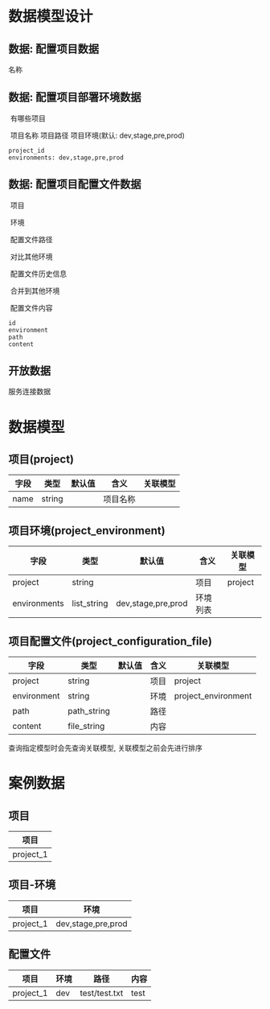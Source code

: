 # 数据模型设计

## 数据: 配置项目数据

名称

## 数据: 配置项目部署环境数据

​	有哪些项目

​		项目名称	项目路径	项目环境(默认: dev,stage,pre,prod)

```
project_id
environments: dev,stage,pre,prod
```

## 数据: 配置项目配置文件数据

​	项目

​	环境

​	配置文件路径

​		对比其他环境

​		配置文件历史信息

​		合并到其他环境

​	配置文件内容

```
id
environment
path
content
```

## 开放数据

服务连接数据

# 数据模型

## 项目(project)

| 字段 | 类型   | 默认值 | 含义     | 关联模型 |
| ---- | ------ | ------ | -------- | -------- |
| name | string |        | 项目名称 |          |

## 项目环境(project_environment)

| 字段         | 类型        | 默认值             | 含义     | 关联模型 |
| ------------ | ----------- | ------------------ | -------- | -------- |
| project      | string      |                    | 项目     | project  |
| environments | list_string | dev,stage,pre,prod | 环境列表 |          |

## 项目配置文件(project_configuration_file)

| 字段        | 类型        | 默认值 | 含义 | 关联模型            |
| ----------- | ----------- | ------ | ---- | ------------------- |
| project     | string      |        | 项目 | project             |
| environment | string      |        | 环境 | project_environment |
| path        | path_string |        | 路径 |                     |
| content     | file_string |        | 内容 |                     |

查询指定模型时会先查询关联模型, 关联模型之前会先进行排序

# 案例数据

## 项目

| 项目      |
| --------- |
| project_1 |

## 项目-环境

| 项目      | 环境               |
| --------- | ------------------ |
| project_1 | dev,stage,pre,prod |

## 配置文件

| 项目      | 环境 | 路径          | 内容 |
| --------- | ---- | ------------- | ---- |
| project_1 | dev  | test/test.txt | test |

